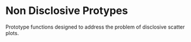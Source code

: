 # Non Disclosive Protypes

Prototype functions designed to address the problem of disclosive scatter plots.
